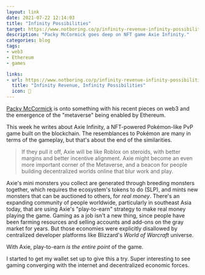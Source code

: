 ```yaml
---
layout: link
date: 2021-07-22 12:14:03
title: "Infinity Possibilities"
target: https://www.notboring.co/p/infinity-revenue-infinity-possibilities
description: "Packy McCormick goes deep on NFT game Axie Infinity."
categories: blog
tags:
- web3
- Ethereum
- games

links:
- url: https://www.notboring.co/p/infinity-revenue-infinity-possibilities
  title: "Infinity Revenue, Infinity Possibilities"
  icon: 👾
---
```


[Packy McCormick](https://twitter.com/packyM "PackyM on Twitter") is onto something with his recent pieces on web3 and the emergence of the "metaverse" being enabled by Ethereum.

This week he writes about Axie Infinity, a NFT-powered Pokémon-like PvP game built on the blockchain. The resemblances to Pokémon are many in terms of the gameplay, but that's about the end of the similarities.

> If they pull it off, Axie will be like Roblox on steroids, with better margins and better incentive alignment. Axie might become an even more important corner of the Metaverse, and a beacon for people building decentralized worlds online that blur work and play.

Axie's mini monsters you collect are generated through breeding monsters together, which requires the ecosystem's tokens to do (SLP), and mints new monsters that can be auctioned to others, for _real money_. There's an expanding community of people worldwide, particularly in southeast Asia today, that are using Axie's "play-to-earn" strategy to make real money playing the game. Gaming as a job isn't a new thing, since people have been farming resources and selling accounts and add-ons on the gray market for years. But those economies were explicitly disallowed by centralized developer platforms like Blizzard's _World of Warcraft_ universe.

With Axie, play-to-earn _is the entire point_ of the game.

I started to get my wallet set up to give this a try. Super interesting to see gaming converging with the internet and decentralized economic forces.
